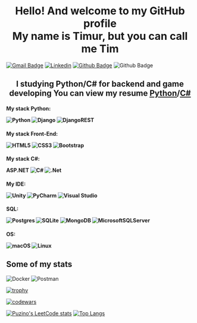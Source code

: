 <h1 align="center">Hello! And welcome to my GitHub profile<br/> My name is Timur, but you can call me Tim</h1>

[![Gmail Badge](https://img.shields.io/badge/-puzino000@gmail.com-c14438?style=flat&logo=Gmail&logoColor=white&link=mailto:puzino000@gmail.com)](mailto:puzino000@gmail.com) 
[![Linkedin](https://img.shields.io/badge/-Timur-0072b1?style=flat&logo=Linkedin&logoColor=white&link=https://www.linkedin.com/in/timur-puzino/)](https://www.linkedin.com/in/timur-puzino) 
[![Github Badge](https://img.shields.io/badge/-Puzino-grey?style=flat&logo=github&logoColor=white&link=https://github.com/Puzino/)](https://www.github.com/Puzino/)
![Github Badge](https://komarev.com/ghpvc/?username=Puzino)

<h2 align='center'>I studying Python/C# for backend and game developing
You can view my resume <a href='https://drive.google.com/file/d/1EsIhdxhpz9Zqh6vQiU_UG15ejOwt3lV1/view?usp=sharing' target=_blank><u>Python</u></a>/<a href='https://drive.google.com/file/d/1PK1D_ko_cgM766OZaQqkpiJ8bDHSrWUo/view?usp=sharing' target=_blank><u>C#</u></a></h2>

<h4>My stack Python: 

![Python](https://img.shields.io/badge/python-3670A0?style=for-the-badge&logo=python&logoColor=ffdd54)
![Django](https://img.shields.io/badge/django-%23092E20.svg?style=for-the-badge&logo=django&logoColor=white)
![DjangoREST](https://img.shields.io/badge/DJANGO-REST-ff1709?style=for-the-badge&logo=django&logoColor=white&color=ff1709&labelColor=gray)
</h4>

<h4>My stack Front-End:

![HTML5](https://img.shields.io/badge/html5-%23E34F26.svg?style=for-the-badge&logo=html5&logoColor=white)
![CSS3](https://img.shields.io/badge/css3-%231572B6.svg?style=for-the-badge&logo=css3&logoColor=white)
![Bootstrap](https://img.shields.io/badge/bootstrap-%238511FA.svg?style=for-the-badge&logo=bootstrap&logoColor=white)
</h4>
<h4>My stack C#:
  
  ASP.NET
  ![C#](https://img.shields.io/badge/c%23-%23239120.svg?style=for-the-badge&logo=c-sharp&logoColor=white)
  ![.Net](https://img.shields.io/badge/.NET-5C2D91?style=for-the-badge&logo=.net&logoColor=white)
</h4>
<h4>My IDE:

![Unity](https://img.shields.io/badge/unity-%23000000.svg?style=for-the-badge&logo=unity&logoColor=white)
![PyCharm](https://img.shields.io/badge/pycharm-143?style=for-the-badge&logo=pycharm&logoColor=black&color=black&labelColor=green)
![Visual Studio](https://img.shields.io/badge/Visual%20Studio-5C2D91.svg?style=for-the-badge&logo=visual-studio&logoColor=white)
</h4>
<h4>SQL:

![Postgres](https://img.shields.io/badge/postgres-%23316192.svg?style=for-the-badge&logo=postgresql&logoColor=white)
![SQLite](https://img.shields.io/badge/sqlite-%2307405e.svg?style=for-the-badge&logo=sqlite&logoColor=white)
![MongoDB](https://img.shields.io/badge/MongoDB-%234ea94b.svg?style=for-the-badge&logo=mongodb&logoColor=white)
![MicrosoftSQLServer](https://img.shields.io/badge/Microsoft%20SQL%20Server-CC2927?style=for-the-badge&logo=microsoft%20sql%20server&logoColor=white)
</h4>

<h4>OS:

![macOS](https://img.shields.io/badge/mac%20os-000000?style=for-the-badge&logo=macos&logoColor=F0F0F0)
![Linux](https://img.shields.io/badge/Linux-FCC624?style=for-the-badge&logo=linux&logoColor=black)
</h4>

<h2>Some of my stats</h2>

![Docker](https://img.shields.io/badge/docker-%230db7ed.svg?style=for-the-badge&logo=docker&logoColor=white)
![Postman](https://img.shields.io/badge/Postman-FF6C37?style=for-the-badge&logo=postman&logoColor=white)


[![trophy](https://github-profile-trophy.vercel.app/?username=Puzino&theme=onedark)](https://github.com/Puzino)

[![codewars](https://www.codewars.com/users/Puzino/badges/large)](https://www.codewars.com/users/Puzino)

[![Puzino's LeetCode stats](https://leetcode-stats-six.vercel.app/api?username=Puzino&theme=dark)](https://github.com/Puzino/leetcode-stats)
[![Top Langs](https://github-readme-stats.vercel.app/api/top-langs/?username=Puzino&layout=compact&theme=dark#gh-dark-mode-only)](https://github.com/Puzino/github-readme-stats#gh-dark-mode-only)
